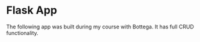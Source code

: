 # Flask App

The following app was built during my course with Bottega.  It has full CRUD functionality.